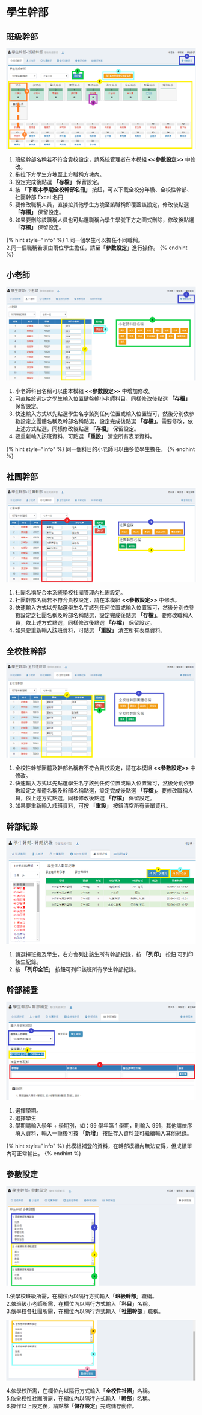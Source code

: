 # 學生幹部

## 班級幹部

![](../.gitbook/assets/class_leader.png)

1. 班級幹部名稱若不符合貴校設定，請系統管理者在本模組 **&lt;&lt;參數設定&gt;&gt;** 中修改。
2. 拖拉下方學生方塊至上方職稱方塊內。
3. 設定完成後點選 **「存檔」** 保留設定。
4. 按 **「下載本學期全校幹部名冊」** 按鈕，可以下載全校分年級、全校性幹部、社團幹部 Excel 名冊
5. 要修改職稱人員，直接拉其他學生方塊至該職稱即覆蓋該設定，修改後點選 **「存檔」** 保留設定。
6. 如果要刪除該職稱人員也可點選職稱內學生學號下方之圖式刪除，修改後點選 **「存檔」** 保留設定。

{% hint style="info" %}
1.同一個學生可以擔任不同職稱。  
2.同一個職稱若須由兩位學生擔任，請至「**參數設定**」進行操作。
{% endhint %}

## 小老師

![](../.gitbook/assets/little_teacher.png)

1. 小老師科目名稱可以由本模組 **&lt;&lt;參數設定&gt;&gt;** 中增加修改。
2. 可直接於選定之學生輸入位置鍵盤輸小老師科目，同樣修改後點選 **「存檔」** 保留設定。
3. 快速輸入方式以先點選學生名字該列任何位置或輸入位置皆可，然後分別依參數設定之團體名稱及幹部名稱點選，設定完成後點選 **「存檔」**。需要修改，依上述方式點選，同樣修改後點選 **「存檔」** 保留設定。
4. 要重新輸入該班資料，可點選 **「重設」** 清空所有表單資料。

{% hint style="info" %}
同一個科目的小老師可以由多位學生擔任。
{% endhint %}

## 社團幹部

![](../.gitbook/assets/club_leader.png)

1. 社團名稱配合本系統學校社團管理內社團設定。
2. 社團幹部名稱若不符合貴校設定，請在本模組 **&lt;&lt;參數設定&gt;&gt;** 中修改。
3. 快速輸入方式以先點選學生名字該列任何位置或輸入位置皆可，然後分別依參數設定之社團名稱及幹部名稱點選，設定完成後點選 **「存檔」**。要修改職稱人員，依上述方式點選，同樣修改後點選 **「存檔」** 保留設定。
4. 如果要重新輸入該班資料，可點選 **「重設」** 清空所有表單資料。

## 全校性幹部

![](../.gitbook/assets/school-wide_leader%20%281%29.png)

1. 全校性幹部團體及幹部名稱若不符合貴校設定，請在本模組 **&lt;&lt;參數設定&gt;&gt;** 中修改。
2. 快速輸入方式以先點選學生名字該列任何位置或輸入位置皆可，然後分別依參數設定之團體名稱及幹部名稱點選，設定完成後點選 **「存檔」**。要修改職稱人員，依上述方式點選，同樣修改後點選 **「存檔」** 保留設定。
3. 如果要重新輸入該班資料，可按 **「重設」** 按鈕清空所有表單資料。

## 幹部紀錄

![](../.gitbook/assets/leader_record.png)

1. 請選擇班級及學生，右方會列出該生所有幹部紀錄，按 **「列印」** 按鈕 可列印該生紀錄。
2. 按 **「列印全班」** 按鈕可列印該班所有學生幹部紀錄。

## 幹部補登

![](../.gitbook/assets/leader_record_make-up.png)

1. 選擇學期。
2. 選擇學生
3. 學期請輸入學年 + 學期別，如：99 學年第 1 學期，則輸入 991，其他請依序填入資料，輸入一筆後可按 **「新增」** 按鈕存入資料並可繼續輸入其他紀錄。

{% hint style="info" %}
此模組補登的資料，在幹部模組內無法查得，但成績單內可正常輸出。
{% endhint %}

## 參數設定

![](../.gitbook/assets/parameter_setting%20%281%29.png)

1.依學校班級所需，在欄位內以隔行方式輸入「**班級幹部**」職稱。  
2.依班級小老師所需，在欄位內以隔行方式輸入「**科目**」名稱。  
3.依學校各社團所需，在欄位內以隔行方式輸入「**社團幹部**」職稱。

![](../.gitbook/assets/parameter_setting2.png)

4.依學校所需，在欄位內以隔行方式輸入「**全校性社團**」名稱。  
5.依全校性社團所需，在欄位內以隔行方式輸入「**幹部**」名稱。  
6.操作以上設定後，請點擊「**儲存設定**」完成儲存動作。


